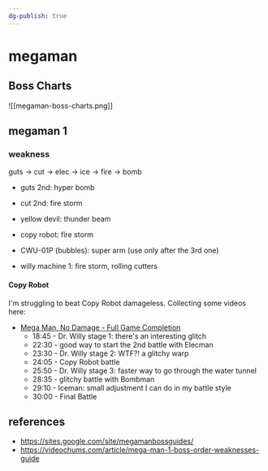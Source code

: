 ```yaml
---
dg-publish: true
---
```

# megaman

## Boss Charts

![[megaman-boss-charts.png]]


## megaman 1

### weakness

guts -> cut -> elec -> ice -> fire -> bomb

- guts 2nd: hyper bomb
- cut 2nd: fire storm

- yellow devil: thunder beam
- copy robot: fire storm
- CWU-01P (bubbles): super arm (use only after the 3rd one)
- willy machine 1: fire storm, rolling cutters

#### Copy Robot

I'm struggling to beat Copy Robot damageless. Collecting some videos here:

- [Mega Man, No Damage - Full Game Completion](https://youtu.be/uxDltf1IGtU)
    - 18:45 - Dr. Willy stage 1: there's an interesting glitch
    - 22:30 - good way to start the 2nd battle with Elecman
    - 23:30 - Dr. Willy stage 2: WTF?! a glitchy warp
    - 24:05 - Copy Robot battle
    - 25:50 - Dr. Willy stage 3: faster way to go through the water tunnel
    - 28:35 - glitchy battle with Bombman
    - 29:10 - Iceman: small adjustment I can do in my battle style
    - 30:00 - Final Battle



## references

- <https://sites.google.com/site/megamanbossguides/>
- <https://videochums.com/article/mega-man-1-boss-order-weaknesses-guide>

